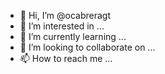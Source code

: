 - 👋 Hi, I’m @ocabreragt
- 👀 I’m interested in ...
- 🌱 I’m currently learning ...
- 💞️ I’m looking to collaborate on ...
- 📫 How to reach me ...

<!---
ocabreragt/ocabreragt is a ✨ special ✨ repository because its `README.md` (this file) appears on your GitHub profile.
You can click the Preview link to take a look at your changes.
--->
